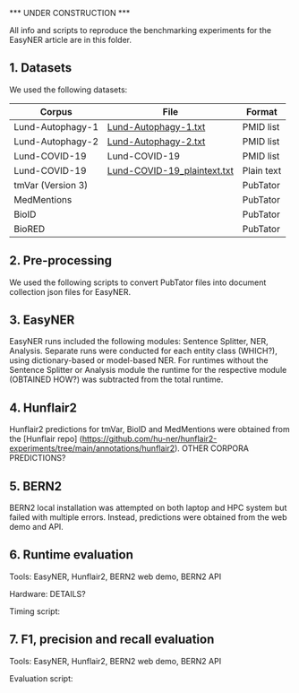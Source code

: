 *** UNDER CONSTRUCTION ***


All info and scripts to reproduce the benchmarking experiments for the EasyNER article are in this folder.

## 1. Datasets
We used the following datasets:

| Corpus                 | File                      | Format               |
|------------------------|---------------------------------|----------------------|
| Lund-Autophagy-1       | [Lund-Autophagy-1.txt](https://github.com/Aitslab/EasyNER/blob/main/data/Lund-Autophagy-1.txt)            | PMID list            |
| Lund-Autophagy-2       | [Lund-Autophagy-2.txt](https://github.com/Aitslab/EasyNER/blob/main/data/Lund-Autophagy-2.txt)            | PMID list            |
| Lund-COVID-19          | Lund-COVID-19                   | PMID list            |
| Lund-COVID-19          | [Lund-COVID-19_plaintext.txt](https://github.com/Aitslab/EasyNER/blob/main/data/Lund-COVID-19_plaintext.txt)     | Plain text           |
| tmVar (Version 3)      |                                 | PubTator             |
| MedMentions            |                                 | PubTator             |
| BioID                  |                                 | PubTator             |
| BioRED                 |                                 | PubTator             |

## 2. Pre-processing
We used the following scripts to convert PubTator files into document collection json files for EasyNER.

## 3. EasyNER
EasyNER runs included the following modules: Sentence Splitter, NER, Analysis.
Separate runs were conducted for each entity class (WHICH?), using dictionary-based or model-based NER.
For runtimes without the Sentence Splitter or Analysis module the runtime for the respective module (OBTAINED HOW?) was subtracted from the total runtime.

## 4. Hunflair2
Hunflair2 predictions for tmVar, BioID and MedMentions were obtained from the [Hunflair repo] (https://github.com/hu-ner/hunflair2-experiments/tree/main/annotations/hunflair2). OTHER CORPORA PREDICTIONS?

## 5. BERN2
BERN2 local installation was attempted on both laptop and HPC system but failed with multiple errors. Instead, predictions were obtained from the web demo and API.

## 6. Runtime evaluation
Tools: EasyNER, Hunflair2, BERN2 web demo, BERN2 API

Hardware: DETAILS? 

Timing script:

## 7. F1, precision and recall evaluation
Tools: EasyNER, Hunflair2, BERN2 web demo, BERN2 API

Evaluation script:
